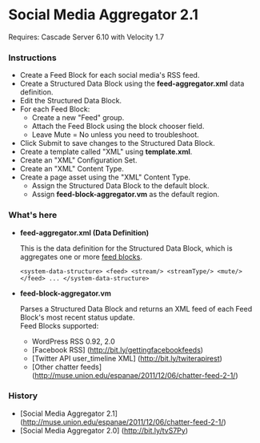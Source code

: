 # Social Media Aggregator 2.1 #

Requires: Cascade Server 6.10 with Velocity 1.7
	
### Instructions ###
* Create a Feed Block for each social media's RSS feed.
* Create a Structured Data Block using the **feed-aggregator.xml** data definition.
* Edit the Structured Data Block.
* For each Feed Block:	
	* Create a new "Feed" group.
	* Attach the Feed Block using the block chooser field.
	* Leave Mute = No unless you need to troubleshoot.
* Click Submit to save changes to the Structured Data Block.
* Create a template called "XML" using **template.xml**.
* Create an "XML" Configuration Set.
* Create an "XML" Content Type.
* Create a page asset using the "XML" Content Type.
	* Assign the Structured Data Block to the default block.
	* Assign **feed-block-aggregator.vm** as the default region.

### What's here ###
* **feed-aggregator.xml (Data Definition)**
	
	This is the data definition for the Structured Data Block, which is aggregates one or more [feed blocks](http://www.hannonhill.com/kb/XML-Feed-Block/).
    
    `<system-data-structure>
    <feed>
        <stream/>
        <streamType/>
        <mute/>
    </feed>
    ...
    </system-data-structure>`
* **feed-block-aggregator.vm**
	
	Parses a Structured Data Block and returns an XML feed of each Feed Block's most recent status update.    
	Feed Blocks supported:
    * WordPress RSS 0.92, 2.0
    * [Facebook RSS] (http://bit.ly/gettingfacebookfeeds)
    * [Twitter API user_timeline XML] (http://bit.ly/twiterapirest)
    * [Other chatter feeds] (http://muse.union.edu/espanae/2011/12/06/chatter-feed-2-1/)

### History ###
* [Social Media Aggregator 2.1] (http://muse.union.edu/espanae/2011/12/06/chatter-feed-2-1/)
* [Social Media Aggregator 2.0] (http://bit.ly/tvS7Py)